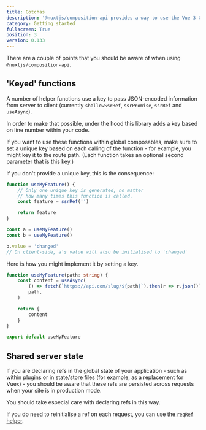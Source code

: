 ```yaml
---
title: Gotchas
description: '@nuxtjs/composition-api provides a way to use the Vue 3 Composition API with Nuxt-specific features.'
category: Getting started
fullscreen: True
position: 3
version: 0.133
---
```


There are a couple of points that you should be aware of when using `@nuxtjs/composition-api`.

## **'Keyed' functions**

A number of helper functions use a key to pass JSON-encoded information from server to client  (currently `shallowSsrRef`, `ssrPromise`, `ssrRef` and `useAsync`).

In order to make that possible, under the hood this library adds a key based on line number within your code.

If you want to use these functions within global composables, make sure to set a unique key based on each calling of the function - for example, you might key it to the route path. (Each function takes an optional second parameter that is this key.)

If you don't provide a unique key, this is the consequence:
```ts
function useMyFeature() {
    // Only one unique key is generated, no matter
    // how many times this function is called.
    const feature = ssrRef('')

    return feature
}

const a = useMyFeature()
const b = useMyFeature()

b.value = 'changed'
// On client-side, a's value will also be initialised to 'changed'
```

Here is how you might implement it by setting a key.
```ts
function useMyFeature(path: string) {
    const content = useAsync(
        () => fetch(`https://api.com/slug/${path}`).then(r => r.json()),
        path,
    )

    return {
        content
    }
}

export default useMyFeature
```

## **Shared server state**

If you are declaring refs in the global state of your application - such as within plugins or in state/store files (for example, as a replacement for Vuex) - you should be aware that these refs are persisted across requests when your site is in production mode.

You should take especial care with declaring refs in this way.

<alert type="info">

If you do need to reinitialise a ref on each request, you can use [the `reqRef` helper](/helpers/reqRef).

</alert>


